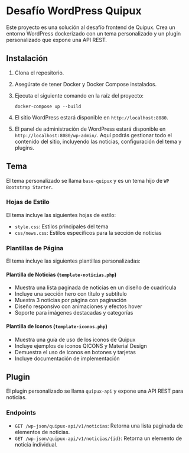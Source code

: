 
# Desafío WordPress Quipux

Este proyecto es una solución al desafío frontend de Quipux. Crea un entorno WordPress dockerizado con un tema personalizado y un plugin personalizado que expone una API REST.

## Instalación

1.  Clona el repositorio.
2.  Asegúrate de tener Docker y Docker Compose instalados.
3.  Ejecuta el siguiente comando en la raíz del proyecto:

    ```
    docker-compose up --build
    ```

4.  El sitio WordPress estará disponible en `http://localhost:8080`.
5.  El panel de administración de WordPress estará disponible en `http://localhost:8080/wp-admin/`. Aquí podrás gestionar todo el contenido del sitio, incluyendo las noticias, configuración del tema y plugins.

## Tema

El tema personalizado se llama `base-quipux` y es un tema hijo de `WP Bootstrap Starter`.

### Hojas de Estilo

El tema incluye las siguientes hojas de estilo:
- `style.css`: Estilos principales del tema
- `css/news.css`: Estilos específicos para la sección de noticias

### Plantillas de Página

El tema incluye las siguientes plantillas personalizadas:

#### Plantilla de Noticias (`template-noticias.php`)
- Muestra una lista paginada de noticias en un diseño de cuadrícula
- Incluye una sección hero con título y subtítulo
- Muestra 3 noticias por página con paginación
- Diseño responsivo con animaciones y efectos hover
- Soporte para imágenes destacadas y categorías

#### Plantilla de Iconos (`template-iconos.php`)
- Muestra una guía de uso de los iconos de Quipux
- Incluye ejemplos de iconos QICONS y Material Design
- Demuestra el uso de iconos en botones y tarjetas
- Incluye documentación de implementación

## Plugin

El plugin personalizado se llama `quipux-api` y expone una API REST para noticias.

### Endpoints

*   `GET /wp-json/quipux-api/v1/noticias`: Retorna una lista paginada de elementos de noticias.
*   `GET /wp-json/quipux-api/v1/noticias/{id}`: Retorna un elemento de noticia individual.
